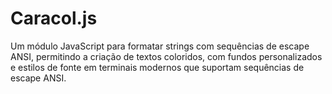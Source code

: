 # Caracol.js
Um módulo JavaScript para formatar strings com sequências de escape ANSI, permitindo a criação de textos coloridos, com fundos personalizados e estilos de fonte em terminais modernos que suportam sequências de escape ANSI.
